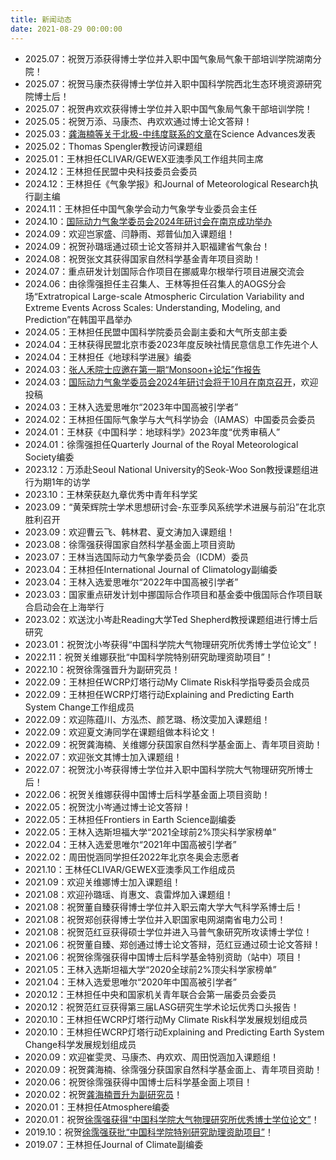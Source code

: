 ```yaml
---
title: 新闻动态
date: 2021-08-29 00:00:00
---
```

- 2025.07：祝贺万添获得博士学位并入职中国气象局气象干部培训学院湖南分院！
- 2025.07：祝贺马康杰获得博士学位并入职中国科学院西北生态环境资源研究院博士后！
- 2025.07：祝贺冉欢欢获得博士学位并入职中国气象局气象干部培训学院！
- 2025.05：祝贺万添、马康杰、冉欢欢通过博士论文答辩！
- 2025.03：[龚海楠等关于北极-中纬度联系的文章](https://www.science.org/doi/10.1126/sciadv.adq9461)在Science Advances发表
- 2025.02：Thomas Spengler教授访问课题组
- 2025.01：王林担任CLIVAR/GEWEX亚澳季风工作组共同主席
- 2024.12：王林担任民盟中央科技委员会委员
- 2024.12：王林担任《气象学报》和Journal of Meteorological Research执行副主编
- 2024.11：王林担任中国气象学会动力气象学专业委员会主任
- 2024.10：[国际动力气象学委员会2024年研讨会在南京成功举办](https://iap.cas.cn/gb/xwdt/zhxw/202411/t20241111_7436992.html)
- 2024.09：欢迎岂家盛、闫静雨、郑普仙加入课题组！
- 2024.09：祝贺孙璐瑶通过硕士论文答辩并入职福建省气象台！
- 2024.08：祝贺张文其获得国家自然科学基金青年项目资助！
- 2024.07：重点研发计划国际合作项目在挪威卑尔根举行项目进展交流会
- 2024.06：由徐霈强担任主召集人、王林等担任召集人的AOGS分会场“Extratropical Large-scale Atmospheric Circulation Variability and Extreme Events Across Scales: Understanding, Modeling, and Prediction”在韩国平昌举办
- 2024.05：王林担任民盟中国科学院委员会副主委和大气所支部主委
- 2024.04：王林获得民盟北京市委2023年度反映社情民意信息工作先进个人
- 2024.04：王林担任《地球科学进展》编委
- 2024.03：[张人禾院士应邀在第一期“Monsoon+论坛”作报告](https://iap.cas.cn/gb/xwdt/zhxw/202403/t20240313_7024995.html)
- 2024.03：[国际动力气象学委员会2024年研讨会将于10月在南京召开](https://icdm2024.nju.edu.cn/)，欢迎投稿
- 2024.03：王林入选爱思唯尔“2023年中国高被引学者”
- 2024.02：王林担任国际气象学与大气科学协会（IAMAS）中国委员会委员
- 2024.01：王林获《中国科学：地球科学》2023年度“优秀审稿人”
- 2024.01：徐霈强担任Quarterly Journal of the Royal Meteorological Society编委
- 2023.12：万添赴Seoul National University的Seok-Woo Son教授课题组进行为期1年的访学
- 2023.10：王林荣获赵九章优秀中青年科学奖
- 2023.09：“黄荣辉院士学术思想研讨会-东亚季风系统学术进展与前沿”在北京胜利召开
- 2023.09：欢迎曹云飞、韩林君、夏文涛加入课题组！
- 2023.08：徐霈强获得国家自然科学基金面上项目资助
- 2023.07：王林当选国际动力气象学委员会（ICDM）委员
- 2023.04：王林担任International Journal of Climatology副编委
- 2023.04：王林入选爱思唯尔“2022年中国高被引学者”
- 2023.03：国家重点研发计划中挪国际合作项目和基金委中俄国际合作项目联合启动会在上海举行
- 2023.02：欢送沈小岑赴Reading大学Ted Shepherd教授课题组进行博士后研究
- 2023.01：祝贺沈小岑获得“中国科学院大气物理研究所优秀博士学位论文”！
- 2022.11：祝贺关维娜获批“中国科学院特别研究助理资助项目”！
- 2022.10：祝贺徐霈强晋升为副研究员！
- 2022.09：王林担任WCRP灯塔行动My Climate Risk科学指导委员会成员
- 2022.09：王林担任WCRP灯塔行动Explaining and Predicting Earth System Change工作组成员
- 2022.09：欢迎陈蕴川、方泓杰、颜艺璐、杨汶雯加入课题组！
- 2022.09：欢迎夏文涛同学在课题组做本科论文！
- 2022.09：祝贺龚海楠、关维娜分获国家自然科学基金面上、青年项目资助！
- 2022.07：欢迎张文其博士加入课题组！
- 2022.07：祝贺沈小岑获得博士学位并入职中国科学院大气物理研究所博士后！
- 2022.06：祝贺关维娜获得中国博士后科学基金面上项目资助！
- 2022.05：祝贺沈小岑通过博士论文答辩！
- 2022.05：王林担任Frontiers in Earth Science副编委
- 2022.05：王林入选斯坦福大学“2021全球前2%顶尖科学家榜单”
- 2022.04：王林入选爱思唯尔“2021年中国高被引学者”
- 2022.02：周田悦涵同学担任2022年北京冬奥会志愿者
- 2021.10：王林任CLIVAR/GEWEX亚澳季风工作组成员
- 2021.09：欢迎关维娜博士加入课题组！
- 2021.08：欢迎孙璐瑶、肖惠文、袁雷烨加入课题组！
- 2021.08：祝贺董自臻获得博士学位并入职云南大学大气科学系博士后！
- 2021.08：祝贺郑创获得博士学位并入职国家电网湖南省电力公司！
- 2021.08：祝贺范红豆获得硕士学位并进入马普气象研究所攻读博士学位！
- 2021.06：祝贺董自臻、郑创通过博士论文答辩，范红豆通过硕士论文答辩！
- 2021.06：祝贺徐霈强获得中国博士后科学基金特别资助（站中）项目！
- 2021.05：王林入选斯坦福大学“2020全球前2%顶尖科学家榜单”
- 2021.04：王林入选爱思唯尔“2020年中国高被引学者”
- 2020.12：王林担任中央和国家机关青年联合会第一届委员会委员
- 2020.12：祝贺范红豆获得第三届LASG研究生学术论坛优秀口头报告！
- 2020.10：王林担任WCRP灯塔行动My Climate Risk科学发展规划组成员
- 2020.10：王林担任WCRP灯塔行动Explaining and Predicting Earth System Change科学发展规划组成员
- 2020.09：欢迎崔雯灵、马康杰、冉欢欢、周田悦涵加入课题组！
- 2020.09：祝贺龚海楠、徐霈强分获国家自然科学基金面上、青年项目资助！
- 2020.06：祝贺徐霈强获得中国博士后科学基金面上项目！
- 2020.02：祝贺[龚海楠晋升为副研究员](http://www.iap.cas.cn/jgsz/glbm/zzrsc/rzrm/202002/t20200227_5506554.html)！
- 2020.01：王林担任Atmosphere编委
- 2020.01：祝贺[徐霈强获得“中国科学院大气物理研究所优秀博士学位论文”](http://www.iap.cas.cn/yjsjy/dtxx/202001/t20200102_5481818.html)！
- 2019.10：祝贺[徐霈强获批“中国科学院特别研究助理资助项目”](http://www.gyig.cas.cn/sngg/tzgg/201907/P020190722376578939381.pdf)！
- 2019.07：王林担任Journal of Climate副编委

